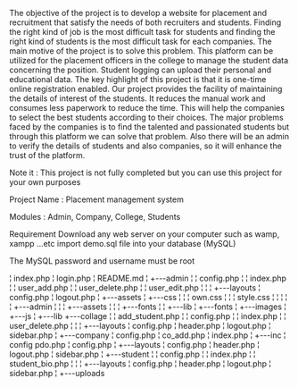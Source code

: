 The objective of the project is to develop a website for placement and recruitment that satisfy the needs of both recruiters and students. Finding the right kind of job is the most difficult task for students and finding the right kind of students is the most difficult task for each companies. The main motive of the project is to solve this problem. This platform can be utilized for the placement officers in the college to manage the student data concerning the position. Student logging can upload their personal and educational data. The key highlight of this project is that it is one-time online registration enabled. Our project provides the facility of maintaining the details of interest of the students. It reduces the manual work and consumes less paperwork to reduce the time. This will help the companies to select the best students according to their choices. The major problems faced by the companies is to find the talented and passionated students but through this platform we can solve that problem. Also there will be an admin to verify the details of students and also companies, so it will enhance the trust of the platform.

Note it : This project is not fully completed but you can use this project for your own purposes

Project Name : Placement management system

Modules : Admin, Company, College, Students


Requirement
Download any web server on your computer such as wamp, xampp ...etc import demo.sql file into your database (MySQL)

The MySQL password and username must be root

¦   index.php
¦   login.php
¦   README.md
¦
+---admin
¦   ¦   config.php
¦   ¦   index.php
¦   ¦   user_add.php
¦   ¦   user_delete.php
¦   ¦   user_edit.php
¦   ¦
¦   +---layouts
¦           config.php
¦           logout.php
¦
+---assets
¦   +---css
¦   ¦   ¦   own.css
¦   ¦   ¦   style.css
¦   ¦   ¦
¦   ¦   +---admin
¦   ¦   ¦   +---assets
¦   ¦   ¦       +---fonts
¦   ¦   +---lib
¦   +---fonts
¦   +---images
¦   +---js
¦       +---lib
+---collage
¦   ¦   add_student.php
¦   ¦   config.php
¦   ¦   index.php
¦   ¦   user_delete.php
¦   ¦
¦   +---layouts
¦           config.php
¦           header.php
¦           logout.php
¦           sidebar.php
¦
+---company
¦       config.php
¦       co_add.php
¦       index.php
¦
+---inc
¦       config pdo.php
¦       config.php
¦
+---layouts
¦       config.php
¦       header.php
¦       logout.php
¦       sidebar.php
¦
+---student
¦   ¦   config.php
¦   ¦   index.php
¦   ¦   student_bio.php
¦   ¦
¦   +---layouts
¦           config.php
¦           header.php
¦           logout.php
¦           sidebar.php
¦
+---uploads
